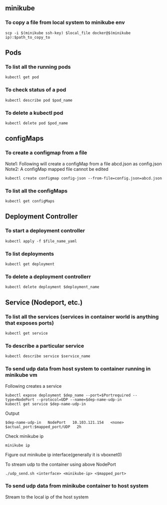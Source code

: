 ## minikube

### To copy a file from local system to minikube env

~~~~
scp -i $(minikube ssh-key) $local_file docker@$(minikube ip):$path_to_copy_to
~~~~

## Pods

### To list all the running pods

~~~~
kubectl get pod
~~~~

### To check status of a pod

~~~~
kubectl describe pod $pod_name
~~~~

### To delete a kubectl pod

~~~~
kubectl delete pod $pod_name
~~~~

## configMaps

### To create a configmap from a file

Note1: Following will create a configMap from a file abcd.json as config.json
Note2: A configMap mapped file cannot be edited
~~~~
kubectl create configmap config-json --from-file=config.json=abcd.json
~~~~

### To list all the configMaps

~~~~
kubectl get configMaps
~~~~

## Deployment Controller

### To start a deployment controller

~~~~
kubectl apply -f $file_name_yaml
~~~~

### To list deployments

~~~~
kubectl get deployment
~~~~

### To delete a deployment controllerr

~~~~
kubectl delete deployment $deployment_name
~~~~

## Service (Nodeport, etc.)

### To list all the services (services in container world is anything that exposes ports)

~~~~
kubectl get service
~~~~

### To describe a particular service

~~~~
kubectl describe service $service_name
~~~~

### To send udp data from host system to container running in minikube vm

Following creates a service
~~~~
kubectl expose deployment $dep_name --port=$Portrequired --type=NodePort --protocol=UDP --name=$dep-name-udp-in
kubectl get service $dep-name-udp-in
~~~~

Output
~~~~
$dep-name-udp-in   NodePort   10.103.121.154   <none>        $actual_port:$mapped_port/UDP   2h
~~~~

Check minikube ip

~~~~
minikube ip
~~~~

Figure out minikube ip interface(generally it is vboxnet0)

To stream udp to the container using above NodePort
~~~~
./udp_send.sh <interface> <minikube-ip> <$mapped_port>
~~~~

### To send udp data from minikube container to host system

Stream to the local ip of the host system
